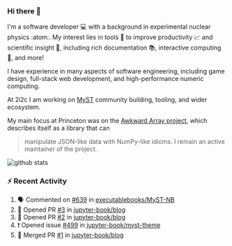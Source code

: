 ### Hi there 👋 

I'm a software developer 💻 with a background in experimental nuclear physics :atom:. My interest lies in tools :wrench: to improve productivity :chart_with_upwards_trend: and scientific insight :telescope:, including rich documentation 📚, interactive computing 🧮, and more! 

I have experience in many aspects of software engineering, including game design, full-stack web development, and high-performance numeric computing. 

At 2i2c I am working on [MyST](https://github.com/jupyter-book/mystmd) community building, tooling, and wider ecosystem. 

My main focus at Princeton was on the [Awkward Array project](awkward-array.org/), which describes itself as a library that can 
> manipulate JSON-like data with NumPy-like idioms. I remain an active maintainer of the project. 

![github stats](https://github-readme-stats.vercel.app/api?username=agoose77&show_icons=true&hide_rank=true&hide_title=true&bg_color=30,e76445,904e95&text_color=efe3ec&icon_color=efe3ec)
<!--
**agoose77/agoose77** is a ✨ _special_ ✨ repository because its `README.md` (this file) appears on your GitHub profile.

Here are some ideas to get you started:

- 🔭 I’m currently working on ...
- 🌱 I’m currently learning ...
- 👯 I’m looking to collaborate on ...
- 🤔 I’m looking for help with ...
- 💬 Ask me about ...
- 📫 How to reach me: ...
- 😄 Pronouns: ...
- ⚡ Fun fact: ...
-->

### :zap: Recent Activity

<!--START_SECTION:activity-->
1. 🗣 Commented on [#639](https://github.com/executablebooks/MyST-NB/pull/639#issuecomment-2468554981) in [executablebooks/MyST-NB](https://github.com/executablebooks/MyST-NB)
2. 💪 Opened PR [#3](https://github.com/jupyter-book/blog/pull/3) in [jupyter-book/blog](https://github.com/jupyter-book/blog)
3. 💪 Opened PR [#2](https://github.com/jupyter-book/blog/pull/2) in [jupyter-book/blog](https://github.com/jupyter-book/blog)
4. ❗ Opened issue [#499](https://github.com/jupyter-book/myst-theme/issues/499) in [jupyter-book/myst-theme](https://github.com/jupyter-book/myst-theme)
5. 🎉 Merged PR [#1](https://github.com/jupyter-book/blog/pull/1) in [jupyter-book/blog](https://github.com/jupyter-book/blog)
<!--END_SECTION:activity-->
